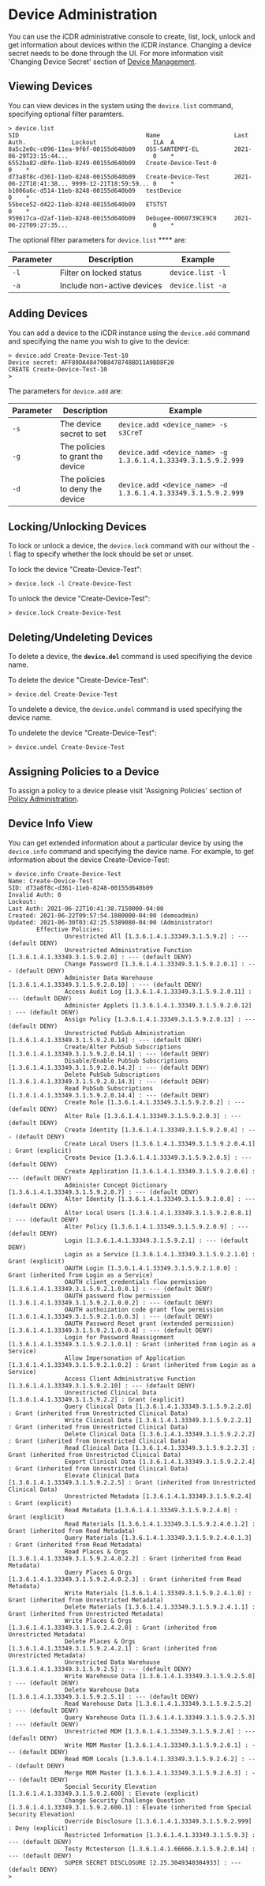 # Device Administration

You can use the iCDR administrative console to create, list, lock, unlock and get information about devices within the iCDR instance. Changing a device secret needs to be done through the UI. For more information visit 'Changing Device Secret' section of  [Device Management](../../security-administration/device-management.md).&#x20;

## Viewing Devices

You can view devices in the system using the `device.list` command, specifying optional filter paramters.

```
> device.list
SID                                    Name                     Last Auth.             Lockout                ILA  A
8a5c2e0c-c096-11ea-9f6f-00155d640b09   OSS-SANTEMPI-EL          2021-06-29T23:15:44...                        0    *
6552ba82-d8fe-11eb-8249-00155d640b09   Create-Device-Test-0                                                   0    *
d73a8f8c-d361-11eb-8248-00155d640b09   Create-Device-Test       2021-06-22T10:41:38... 9999-12-21T18:59:59... 0    *
b1006a6c-d514-11eb-8248-00155d640b09   testDevice                                                             0    *
55bece52-d422-11eb-8248-00155d640b09   ETSTST                                                                 0    *
959617ca-d2af-11eb-8248-00155d640b09   Debugee-0060739CE9C9     2021-06-22T09:27:35...                        0    *
```

The optional filter parameters for `device.list` **** are:

| Parameter | Description                | Example          |
| --------- | -------------------------- | ---------------- |
| `-l`      | Filter on locked status    | `device.list -l` |
| `-a`      | Include non-active devices | `device.list -a` |

## Adding Devices

You can add a device to the iCDR instance using the `device.add` command and specifying the name you wish to give to the device:

```
> device.add Create-Device-Test-10
Device secret: AFF89DA48479B8478748BD11A9BD8F20
CREATE Create-Device-Test-10
>
```

The parameters for `device.add` are:

| Parameter | Description                      | Example                                                       |
| --------- | -------------------------------- | ------------------------------------------------------------- |
| `-s`      | The device secret to set         | `device.add <device_name> -s s3CreT`                          |
| `-g`      | The policies to grant the device | `device.add <device_name> -g 1.3.6.1.4.1.33349.3.1.5.9.2.999` |
| `-d`      | The policies to deny the device  | `device.add <device_name> -d 1.3.6.1.4.1.33349.3.1.5.9.2.999` |

## Locking/Unlocking Devices

To lock or unlock a device, the `device.lock` command with our without the `-l` flag to specify whether the lock should be set or unset.

To lock the device "Create-Device-Test":

```
> device.lock -l Create-Device-Test
```

To unlock the device "Create-Device-Test":

```
> device.lock Create-Device-Test
```

## Deleting/Undeleting Devices

To delete a device, the **`device.del`** command is used specifiying the device name.

To delete the device "Create-Device-Test":

```
> device.del Create-Device-Test
```

To undelete a device, the `device.undel` command is used specifying the device name.

To undelete the device "Create-Device-Test":

```
> device.undel Create-Device-Test
```

## Assigning Policies to a Device

To assign a policy to a device please visit 'Assigning Policies' section of [Policy Administration](policy-administration.md).

## Device Info View

You can get extended information about a particular device by using the `device.info` command and specifying the device name. For example, to get information about the device Create-Device-Test:

```
> device.info Create-Device-Test
Name: Create-Device-Test
SID: d73a8f8c-d361-11eb-8248-00155d640b09
Invalid Auth: 0
Lockout:
Last Auth: 2021-06-22T10:41:38.7150000-04:00
Created: 2021-06-22T09:57:54.1080000-04:00 (demoadmin)
Updated: 2021-06-30T03:42:25.5389080-04:00 (Administrator)
        Effective Policies:
                Unrestricted All [1.3.6.1.4.1.33349.3.1.5.9.2] : --- (default DENY)
                Unrestricted Administrative Function [1.3.6.1.4.1.33349.3.1.5.9.2.0] : --- (default DENY)
                Change Password [1.3.6.1.4.1.33349.3.1.5.9.2.0.1] : --- (default DENY)
                Administer Data Warehouse [1.3.6.1.4.1.33349.3.1.5.9.2.0.10] : --- (default DENY)
                Access Audit Log [1.3.6.1.4.1.33349.3.1.5.9.2.0.11] : --- (default DENY)
                Administer Applets [1.3.6.1.4.1.33349.3.1.5.9.2.0.12] : --- (default DENY)
                Assign Policy [1.3.6.1.4.1.33349.3.1.5.9.2.0.13] : --- (default DENY)
                Unrestricted PubSub Administration [1.3.6.1.4.1.33349.3.1.5.9.2.0.14] : --- (default DENY)
                Create/Alter PubSub Subscriptions [1.3.6.1.4.1.33349.3.1.5.9.2.0.14.1] : --- (default DENY)
                Disable/Enable PubSub Subscriptions [1.3.6.1.4.1.33349.3.1.5.9.2.0.14.2] : --- (default DENY)
                Delete PubSub Subscriptions [1.3.6.1.4.1.33349.3.1.5.9.2.0.14.3] : --- (default DENY)
                Read PubSub Subscriptions [1.3.6.1.4.1.33349.3.1.5.9.2.0.14.4] : --- (default DENY)
                Create Role [1.3.6.1.4.1.33349.3.1.5.9.2.0.2] : --- (default DENY)
                Alter Role [1.3.6.1.4.1.33349.3.1.5.9.2.0.3] : --- (default DENY)
                Create Identity [1.3.6.1.4.1.33349.3.1.5.9.2.0.4] : --- (default DENY)
                Create Local Users [1.3.6.1.4.1.33349.3.1.5.9.2.0.4.1] : Grant (explicit)
                Create Device [1.3.6.1.4.1.33349.3.1.5.9.2.0.5] : --- (default DENY)
                Create Application [1.3.6.1.4.1.33349.3.1.5.9.2.0.6] : --- (default DENY)
                Administer Concept Dictionary [1.3.6.1.4.1.33349.3.1.5.9.2.0.7] : --- (default DENY)
                Alter Identity [1.3.6.1.4.1.33349.3.1.5.9.2.0.8] : --- (default DENY)
                Alter Local Users [1.3.6.1.4.1.33349.3.1.5.9.2.0.8.1] : --- (default DENY)
                Alter Policy [1.3.6.1.4.1.33349.3.1.5.9.2.0.9] : --- (default DENY)
                Login [1.3.6.1.4.1.33349.3.1.5.9.2.1] : --- (default DENY)
                Login as a Service [1.3.6.1.4.1.33349.3.1.5.9.2.1.0] : Grant (explicit)
                OAUTH Login [1.3.6.1.4.1.33349.3.1.5.9.2.1.0.0] : Grant (inherited from Login as a Service)
                OAUTH client_credentials flow permission [1.3.6.1.4.1.33349.3.1.5.9.2.1.0.0.1] : --- (default DENY)
                OAUTH password flow permission [1.3.6.1.4.1.33349.3.1.5.9.2.1.0.0.2] : --- (default DENY)
                OAUTH authoization code grant flow permission [1.3.6.1.4.1.33349.3.1.5.9.2.1.0.0.3] : --- (default DENY)
                OAUTH Password Reset grant (extended permission) [1.3.6.1.4.1.33349.3.1.5.9.2.1.0.0.4] : --- (default DENY)
                Login for Password Reassignment [1.3.6.1.4.1.33349.3.1.5.9.2.1.0.1] : Grant (inherited from Login as a Service)
                Allow Impersonation of Application [1.3.6.1.4.1.33349.3.1.5.9.2.1.0.2] : Grant (inherited from Login as a Service)
                Access Client Administrative Function [1.3.6.1.4.1.33349.3.1.5.9.2.10] : --- (default DENY)
                Unrestricted Clinical Data [1.3.6.1.4.1.33349.3.1.5.9.2.2] : Grant (explicit)
                Query Clinical Data [1.3.6.1.4.1.33349.3.1.5.9.2.2.0] : Grant (inherited from Unrestricted Clinical Data)
                Write Clinical Data [1.3.6.1.4.1.33349.3.1.5.9.2.2.1] : Grant (inherited from Unrestricted Clinical Data)
                Delete Clinical Data [1.3.6.1.4.1.33349.3.1.5.9.2.2.2] : Grant (inherited from Unrestricted Clinical Data)
                Read Clinical Data [1.3.6.1.4.1.33349.3.1.5.9.2.2.3] : Grant (inherited from Unrestricted Clinical Data)
                Export Clinical Data [1.3.6.1.4.1.33349.3.1.5.9.2.2.4] : Grant (inherited from Unrestricted Clinical Data)
                Elevate Clinical Data [1.3.6.1.4.1.33349.3.1.5.9.2.2.5] : Grant (inherited from Unrestricted Clinical Data)
                Unrestricted Metadata [1.3.6.1.4.1.33349.3.1.5.9.2.4] : Grant (explicit)
                Read Metadata [1.3.6.1.4.1.33349.3.1.5.9.2.4.0] : Grant (explicit)
                Read Materials [1.3.6.1.4.1.33349.3.1.5.9.2.4.0.1.2] : Grant (inherited from Read Metadata)
                Query Materials [1.3.6.1.4.1.33349.3.1.5.9.2.4.0.1.3] : Grant (inherited from Read Metadata)
                Read Places & Orgs [1.3.6.1.4.1.33349.3.1.5.9.2.4.0.2.2] : Grant (inherited from Read Metadata)
                Query Places & Orgs [1.3.6.1.4.1.33349.3.1.5.9.2.4.0.2.3] : Grant (inherited from Read Metadata)
                Write Materials [1.3.6.1.4.1.33349.3.1.5.9.2.4.1.0] : Grant (inherited from Unrestricted Metadata)
                Delete Materials [1.3.6.1.4.1.33349.3.1.5.9.2.4.1.1] : Grant (inherited from Unrestricted Metadata)
                Write Places & Orgs [1.3.6.1.4.1.33349.3.1.5.9.2.4.2.0] : Grant (inherited from Unrestricted Metadata)
                Delete Places & Orgs [1.3.6.1.4.1.33349.3.1.5.9.2.4.2.1] : Grant (inherited from Unrestricted Metadata)
                Unrestricted Data Warehouse [1.3.6.1.4.1.33349.3.1.5.9.2.5] : --- (default DENY)
                Write Warehouse Data [1.3.6.1.4.1.33349.3.1.5.9.2.5.0] : --- (default DENY)
                Delete Warehouse Data [1.3.6.1.4.1.33349.3.1.5.9.2.5.1] : --- (default DENY)
                Read Warehouse Data [1.3.6.1.4.1.33349.3.1.5.9.2.5.2] : --- (default DENY)
                Query Warehouse Data [1.3.6.1.4.1.33349.3.1.5.9.2.5.3] : --- (default DENY)
                Unrestricted MDM [1.3.6.1.4.1.33349.3.1.5.9.2.6] : --- (default DENY)
                Write MDM Master [1.3.6.1.4.1.33349.3.1.5.9.2.6.1] : --- (default DENY)
                Read MDM Locals [1.3.6.1.4.1.33349.3.1.5.9.2.6.2] : --- (default DENY)
                Merge MDM Master [1.3.6.1.4.1.33349.3.1.5.9.2.6.3] : --- (default DENY)
                Special Security Elevation [1.3.6.1.4.1.33349.3.1.5.9.2.600] : Elevate (explicit)
                Change Security Challenge Question [1.3.6.1.4.1.33349.3.1.5.9.2.600.1] : Elevate (inherited from Special Security Elevation)
                Override Disclosure [1.3.6.1.4.1.33349.3.1.5.9.2.999] : Deny (explicit)
                Restricted Information [1.3.6.1.4.1.33349.3.1.5.9.3] : --- (default DENY)
                Testy Mctesterson [1.3.6.1.4.1.66666.3.1.5.9.2.0.14] : --- (default DENY)
                SUPER SECRET DISCLOSURE [2.25.3049340304933] : --- (default DENY)
>
```
